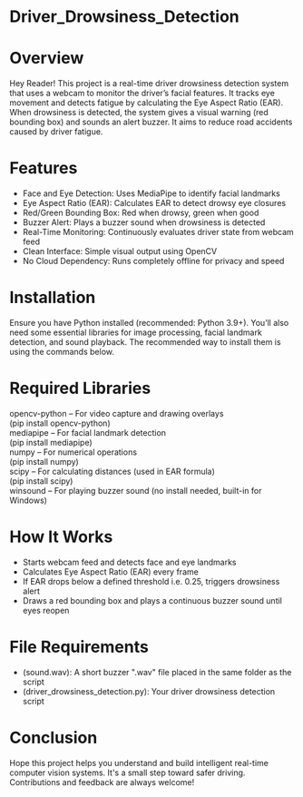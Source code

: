 # Driver_Drowsiness_Detection
# Overview  
Hey Reader! This project is a real-time driver drowsiness detection system that uses a webcam to monitor the driver’s facial features. It tracks eye movement and detects fatigue by calculating the Eye Aspect Ratio (EAR). When drowsiness is detected, the system gives a visual warning (red bounding box) and sounds an alert buzzer. It aims to reduce road accidents caused by driver fatigue.
# Features 
- Face and Eye Detection: Uses MediaPipe to identify facial landmarks  
- Eye Aspect Ratio (EAR): Calculates EAR to detect drowsy eye closures  
- Red/Green Bounding Box: Red when drowsy, green when good  
- Buzzer Alert: Plays a buzzer sound when drowsiness is detected  
- Real-Time Monitoring: Continuously evaluates driver state from webcam feed  
- Clean Interface: Simple visual output using OpenCV  
- No Cloud Dependency: Runs completely offline for privacy and speed  
# Installation  
Ensure you have Python installed (recommended: Python 3.9+). You’ll also need some essential libraries for image processing, facial landmark detection, and sound playback. The recommended way to install them is using the commands below.
# Required Libraries
opencv-python – For video capture and drawing overlays<br>
(pip install opencv-python)<br>
mediapipe – For facial landmark detection<br>
(pip install mediapipe)<br>
numpy – For numerical operations<br>
(pip install numpy)<br>
scipy – For calculating distances (used in EAR formula)<br>
(pip install scipy)<br>
winsound – For playing buzzer sound (no install needed, built-in for Windows)<br>
# How It Works  
- Starts webcam feed and detects face and eye landmarks  
- Calculates Eye Aspect Ratio (EAR) every frame  
- If EAR drops below a defined threshold i.e. 0.25, triggers drowsiness alert  
- Draws a red bounding box and plays a continuous buzzer sound until eyes reopen  
# File Requirements  
- (sound.wav): A short buzzer ".wav" file placed in the same folder as the script  
- (driver_drowsiness_detection.py): Your driver drowsiness detection script  
# Conclusion  
Hope this project helps you understand and build intelligent real-time computer vision systems. It's a small step toward safer driving. Contributions and feedback are always welcome!
